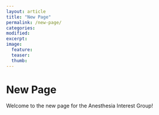 ```yaml
---
layout: article
title: "New Page"
permalink: /new-page/
categories: 
modified:
excerpt:
image:
  feature:
  teaser:
  thumb:
---
```

<h1>New Page</h1>
<p>Welcome to the new page for the Anesthesia Interest Group!</p>
